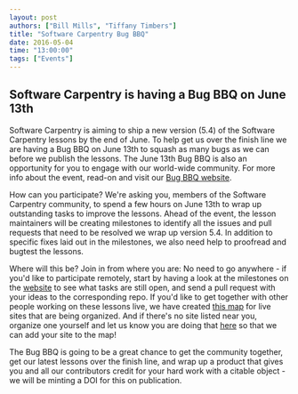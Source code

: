 ```yaml
---
layout: post
authors: ["Bill Mills", "Tiffany Timbers"]
title: "Software Carpentry Bug BBQ"
date: 2016-05-04
time: "13:00:00"
tags: ["Events"]
---
```


## Software Carpentry is having a Bug BBQ on June 13th

Software Carpentry is aiming to ship a new version (5.4) of the Software Carpentry lessons 
by the end of June. To help get us over the finish line we are having a Bug BBQ on June 
13th to squash as many bugs as we can before we publish the lessons. The June 13th Bug BBQ 
is also an opportunity for you to engage with our world-wide community. For more info 
about the event, read-on and visit our [Bug BBQ website](http://swcarpentry.github.io/SWC-bug-bbq/).

How can you participate? We're asking you, members of the Software Carpentry community, to 
spend a few hours on June 13th to wrap up outstanding tasks to improve the lessons. Ahead 
of the event, the lesson maintainers will be creating milestones to identify all the 
issues and pull requests that need to be resolved we wrap up version 5.4. In addition to 
specific fixes laid out in the milestones, we also need help to proofread and bugtest the 
lessons.  

Where will this be? Join in from where you are: No need to go anywhere - if you'd like to 
participate remotely, start by having a look at the milestones on the [website](http://swcarpentry.github.io/SWC-bug-bbq/) 
to see what tasks are still open, and send a pull request with your ideas to the 
corresponding repo. If you'd like to get together with other people working on these 
lessons live, we have created [this map](https://github.com/swcarpentry/SWC-bug-bbq/blob/gh-pages/sites.geojson) for live sites that are 
being organized. And if there's no site listed near you, organize one yourself and let us 
know you are doing that [here](https://github.com/swcarpentry/SWC-bug-bbq/issues) so that we 
can add your site to the map!  	

The Bug BBQ is going to be a great chance to get the community together, get our latest 
lessons over the finish line, and wrap up a product that gives you and all our contributors 
credit for your hard work with a citable object - we will be minting a DOI for this on 
publication. 
